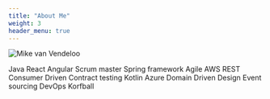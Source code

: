 ```yaml
---
title: "About Me"
weight: 3
header_menu: true
---
```


![Mike van Vendeloo](images/programmer.png)
<div class='wordcloud'>
<span class='word word-xxl'>Java</span>
<span class='word word-l'>React</span>
<span class='word word-m'>Angular</span>
<span class='word word-xl'>Scrum master</span>
<span class='word word-l'>Spring framework</span>
<span class='word word-xxl'>Agile</span>
<span class='word word-xl'>AWS</span>
<span class='word word-l'>REST</span>
<span class='word word-s'>Consumer Driven Contract testing</span>
<span class='word word-xl'>Kotlin</span>
<span class='word word-l'>Azure</span>   
<span class='word word-m'>Domain Driven Design</span>
<span class='word word-s'>Event sourcing</span>
<span class='word word-l'>DevOps</span>
<span class='word word-xxl'>Korfball</span>

</div>


